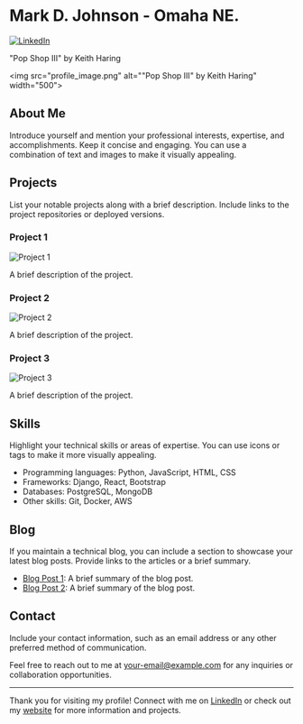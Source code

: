 # Mark D. Johnson - Omaha NE.

[![LinkedIn](https://img.shields.io/badge/LinkedIn-Connect-blue?style=flat-square&logo=linkedin&logoColor=white)](https://www.linkedin.com/in/mark-johnson-366b95140/)

"Pop Shop III" by Keith Haring
<!-- Your Profile Image -->
<img src="profile_image.png" alt=""Pop Shop III" by Keith Haring" width="500">


## About Me

Introduce yourself and mention your professional interests, expertise, and accomplishments. Keep it concise and engaging. You can use a combination of text and images to make it visually appealing.

## Projects

List your notable projects along with a brief description. Include links to the project repositories or deployed versions.

### Project 1

![Project 1](project1_thumbnail.png)

A brief description of the project.

### Project 2

![Project 2](project2_thumbnail.png)

A brief description of the project.

### Project 3

![Project 3](project3_thumbnail.png)

A brief description of the project.

## Skills

Highlight your technical skills or areas of expertise. You can use icons or tags to make it more visually appealing.

- Programming languages: Python, JavaScript, HTML, CSS
- Frameworks: Django, React, Bootstrap
- Databases: PostgreSQL, MongoDB
- Other skills: Git, Docker, AWS

## Blog

If you maintain a technical blog, you can include a section to showcase your latest blog posts. Provide links to the articles or a brief summary.

- [Blog Post 1](https://your-blog-url.com/post-1): A brief summary of the blog post.
- [Blog Post 2](https://your-blog-url.com/post-2): A brief summary of the blog post.

## Contact

Include your contact information, such as an email address or any other preferred method of communication.

Feel free to reach out to me at [your-email@example.com](mailto:your-email@example.com) for any inquiries or collaboration opportunities.

---

Thank you for visiting my profile! Connect with me on [LinkedIn](https://www.linkedin.com/in/your-linkedin-profile) or check out my [website](https://your-website-url.com/) for more information and projects.
